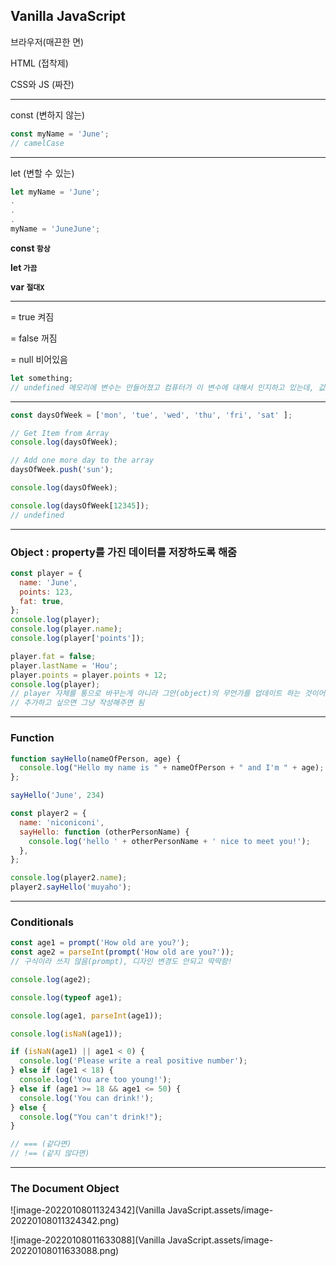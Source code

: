 ## Vanilla JavaScript

브라우저(매끈한 면)

HTML (접착제)

CSS와 JS (짜잔)

---

const (변하지 않는)

```javascript
const myName = 'June';
// camelCase
```

---

let (변할 수 있는)

```javascript
let myName = 'June';
.
.
.
myName = 'JuneJune';
```

**const `항상`**

**let `가끔`**

**var `절대X`**

---

= true 켜짐

= false 꺼짐

= null 비어있음

```javascript
let something;
// undefined 메모리에 변수는 만들어졌고 컴퓨터가 이 변수에 대해서 인지하고 있는데, 값이 없음
```

---

```javascript
const daysOfWeek = ['mon', 'tue', 'wed', 'thu', 'fri', 'sat' ];

// Get Item from Array
console.log(daysOfWeek); 

// Add one more day to the array
daysOfWeek.push('sun');

console.log(daysOfWeek);

console.log(daysOfWeek[12345]);
// undefined
```

---

### Object : property를 가진 데이터를 저장하도록 해줌

```javascript
const player = {
  name: 'June',
  points: 123,
  fat: true,
};
console.log(player);
console.log(player.name);
console.log(player['points']);

player.fat = false;
player.lastName = 'Hou';
player.points = player.points + 12;
console.log(player);
// player 자체를 통으로 바꾸는게 아니라 그안(object)의 무언가를 업데이트 하는 것이어서 문제 X
// 추가하고 싶으면 그냥 작성해주면 됨
```

---

### Function

```javascript
function sayHello(nameOfPerson, age) {
  console.log("Hello my name is " + nameOfPerson + " and I'm " + age);
};

sayHello('June', 234)

const player2 = {
  name: 'niconiconi',
  sayHello: function (otherPersonName) {
    console.log('hello ' + otherPersonName + ' nice to meet you!');
  },
};

console.log(player2.name);
player2.sayHello('muyaho');
```

---

### Conditionals

```javascript
const age1 = prompt('How old are you?');
const age2 = parseInt(prompt('How old are you?'));
// 구식이라 쓰지 않음(prompt), 디자인 변경도 안되고 딱딱함!

console.log(age2);

console.log(typeof age1);

console.log(age1, parseInt(age1));

console.log(isNaN(age1));

if (isNaN(age1) || age1 < 0) {
  console.log('Please write a real positive number');
} else if (age1 < 18) {
  console.log('You are too young!');
} else if (age1 >= 18 && age1 <= 50) {
  console.log('You can drink!');
} else {
  console.log("You can't drink!");
}

// === (같다면)
// !== (같지 않다면)
```

---

### The Document Object

![image-20220108011324342](Vanilla JavaScript.assets/image-20220108011324342.png)

![image-20220108011633088](Vanilla JavaScript.assets/image-20220108011633088.png)
